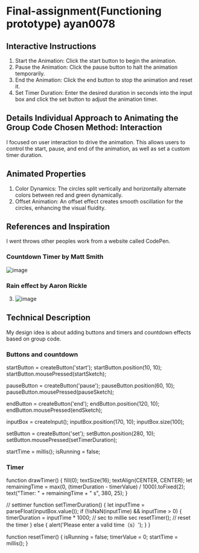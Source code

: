 # Final-assignment(Functioning prototype) ayan0078

## Interactive Instructions
1. Start the Animation: Click the start button to begin the animation.
2. Pause the Animation: Click the pause button to halt the animation temporarily.
3. End the Animation: Click the end button to stop the animation and reset it.
4. Set Timer Duration: Enter the desired duration in seconds into the input box and click the set button to adjust the animation timer.

## Details Individual Approach to Animating the Group Code Chosen Method: Interaction
I focused on user interaction to drive the animation. This allows users to control the start, pause, and end of the animation, as well as set a custom timer duration.
## Animated Properties
1. Color Dynamics: The circles split vertically and horizontally alternate colors between red and green dynamically.
2. Offset Animation: An offset effect creates smooth oscillation for the circles, enhancing the visual fluidity.

## References and Inspiration
I went throws other peoples work from a website called CodePen.
### Countdown Timer by Matt Smith
![image](https://github.com/AnYang0629/Last-assignment/assets/168147119/b5d303b9-8dd0-4c36-90c1-77b0fc617538)
### Rain effect by Aaron Rickle
3. ![image](https://github.com/AnYang0629/Last-assignment/assets/168147119/e0d47e85-b703-4498-84a6-20776e7af220)

## Technical Description
My design idea is about adding buttons and timers and countdown effects based on group code.
### Buttons and countdown
  startButton = createButton('start');
  startButton.position(10, 10);
  startButton.mousePressed(startSketch);
  
  pauseButton = createButton('pause');
  pauseButton.position(60, 10);
  pauseButton.mousePressed(pauseSketch);
  
  endButton = createButton('end');
  endButton.position(120, 10);
  endButton.mousePressed(endSketch);

  inputBox = createInput();
  inputBox.position(170, 10);
  inputBox.size(100);

  setButton = createButton('set');
  setButton.position(280, 10);
  setButton.mousePressed(setTimerDuration);

  startTime = millis();
  isRunning = false;

  ### Timer
  function drawTimer() {
  fill(0);
  textSize(16);
  textAlign(CENTER, CENTER);
  let remainingTime = max(0, (timerDuration - timerValue) / 1000).toFixed(2);
  text("Timer: " + remainingTime + " s", 380, 25);
}

// settimer
function setTimerDuration() {
  let inputTime = parseFloat(inputBox.value());
  if (!isNaN(inputTime) && inputTime > 0) {
    timerDuration = inputTime * 1000; // sec to millie sec
    resetTimer(); // reset the timer
  } else {
    alert('Please enter a valid time（s）');
  }
}

function resetTimer() {
  isRunning = false;
  timerValue = 0;
  startTime = millis();
}

